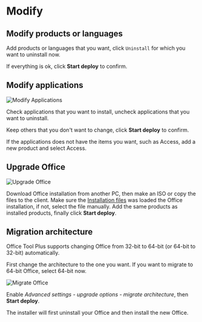 # Modify

## Modify products or languages

Add products or languages that you want, click `Uninstall` for which you want to uninstall now.

If everything is ok, click **Start deploy** to confirm.

## Modify applications

![Modify Applications](/images/en-us/deploy/modify-applications.png)

Check applications that you want to install, uncheck applications that you want to uninstall.

Keep others that you don't want to change, click **Start deploy** to confirm.

If the applications does not have the items you want, such as Access, add a new product and select Access.

## Upgrade Office

![Upgrade Office](/images/en-us/deploy/upgrade-product.png)

Download Office installation from another PC, then make an ISO or copy the files to the client. Make sure the [Installation files](/usage/deploy/settings/basic.md#installation-files) was loaded the Office installation, if not, select the file manually. Add the same products as installed products, finally click **Start deploy**.

## Migration architecture

Office Tool Plus supports changing Office from 32-bit to 64-bit (or 64-bit to 32-bit) automatically.

First change the architecture to the one you want. If you want to migrate to 64-bit Office, select 64-bit now.

![Migrate Office](/images/en-us/deploy/migrate-office.png)

Enable *Advanced settings - upgrade options - migrate architecture*, then **Start deploy**.

The installer will first uninstall your Office and then install the new Office.

